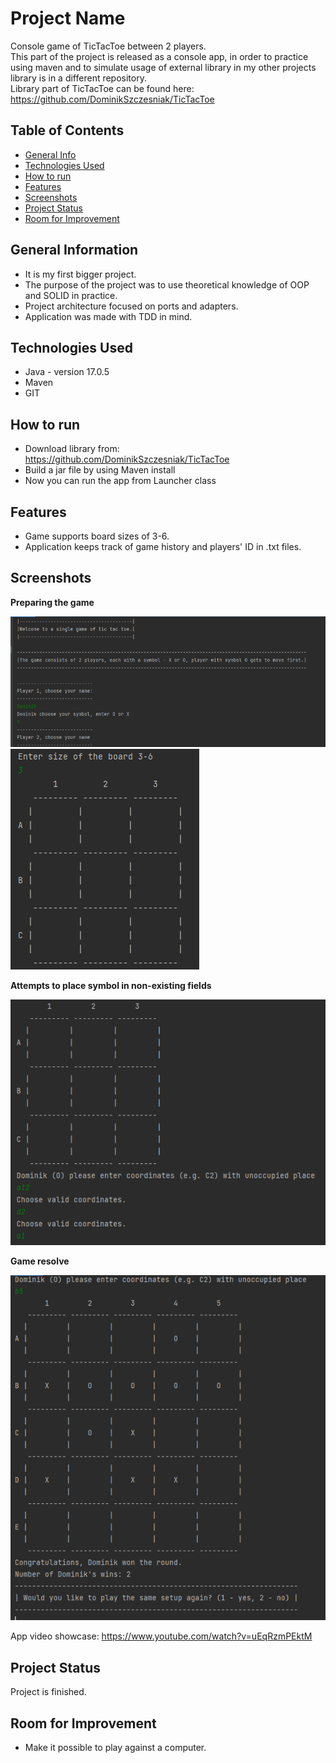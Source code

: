 # Project Name
Console game of TicTacToe between 2 players.    
This part of the project is released as a console app, in order to practice using maven and to simulate usage of 
external library in my other projects library is in a different repository.       
Library part of TicTacToe can be found here: https://github.com/DominikSzczesniak/TicTacToe

## Table of Contents
* [General Info](#general-information)
* [Technologies Used](#technologies-used)
* [How to run](#how-to-run)
* [Features](#features)
* [Screenshots](#screenshots)
* [Project Status](#project-status)
* [Room for Improvement](#room-for-improvement)



## General Information
- It is my first bigger project.
- The purpose of the project was to use theoretical knowledge of OOP and SOLID in practice.
- Project architecture focused on ports and adapters.
- Application was made with TDD in mind.



## Technologies Used
- Java - version 17.0.5
- Maven
- GIT

## How to run
- Download library from: https://github.com/DominikSzczesniak/TicTacToe
- Build a jar file by using Maven install
- Now you can run the app from Launcher class


## Features
- Game supports board sizes of 3-6.
- Application keeps track of game history and players' ID in .txt files.


## Screenshots
**Preparing the game**

![img_1.png](resources/img_1.png)
![img.png](resources/img.png)

**Attempts to place symbol in non-existing fields**

![img_2.png](resources/img_2.png)

**Game resolve**

![img_3.png](resources/img_3.png)

App video showcase: https://www.youtube.com/watch?v=uEqRzmPEktM

## Project Status
Project is finished.


## Room for Improvement
- Make it possible to play against a computer.
